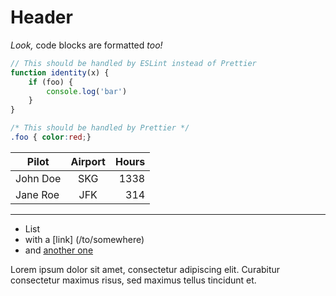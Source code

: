 # Header

_Look,_ code blocks are formatted _too!_

```js
// This should be handled by ESLint instead of Prettier
function identity(x) {
    if (foo) {
        console.log('bar')
    }
}
```

```css
/* This should be handled by Prettier */
.foo { color:red;}
```

| Pilot    | Airport | Hours |
| -------- | :-----: | ----: |
| John Doe |   SKG   |  1338 |
| Jane Roe |   JFK   |   314 |

---

- List
- with a [link] (/to/somewhere)
- and [another one]

[another one]: http://example.com 'Example title'

Lorem ipsum dolor sit amet, consectetur adipiscing elit.
Curabitur consectetur maximus risus, sed maximus tellus tincidunt et.
